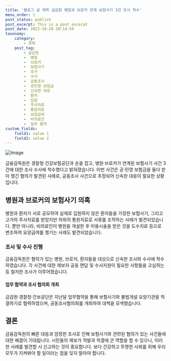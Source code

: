 ```yaml
---
title: '블로그 글 제목 금감원 병원과 브로커 연계 보험사기 3건 조사 착수'
menu_order: 1
post_status: publish
post_excerpt: This is a post excerpt
post_date: 2023-10-20 20:14:59
taxonomy:
    category:
        - 경제
    post_tag:
        - 금감원
        -  병원
        -  브로커
        -  보험사기
        -  조사
        -  수사
        -  공동조사
        -  공민영 보험금
        -  신속한 대응
        -  환자
        -  입원
        -  주사치료
        -  통원치료
        -  요양급여
        -  비의료인
        -  업무 협약
custom_fields:
    field1: value 1
    field2: value 2
---
```


![Image](https://imgnews.pstatic.net/image/374/2024/02/07/0000369741_001_20240207133505315.jpg?type=w647)


금융감독원은 경찰청‧건강보험공단과 손을 잡고, 병원‧브로커가 연계된 보험사기 사건 3건에 대한 조사 수사에 착수했다고 밝혀졌습니다. 이번 사건은 공‧민영 보험금을 둘다 받아 챙긴 혐의가 발견된 사례로, 공동조사 사건으로 추정되어 신속한 대응이 필요한 상황입니다.

## 병원과 브로커의 보험사기 의혹

병원과 환자가 서로 공모하여 실제로 입원하지 않은 환자들을 가장한 보험사기, 그리고 고가의 주사치료를 받았지만 허위의 통원치료로 서류를 조작하는 사례가 발견되었습니다. 뿐만 아니라, 비의료인이 병원을 개설한 후 미용시술을 받은 것을 도수치료 등으로 변조하여 요양급여를 챙기는 사례도 발견되었습니다.

### 조사 및 수사 진행

금융감독원은 혐의가 있는 병원, 브로커, 환자들을 대상으로 신속한 조사와 수사에 착수하였습니다. 각 사건에 대한 제보자 공동 면담 및 수사지원이 필요한 사항들을 고심하는 등 철저한 조사가 이루어졌습니다.

#### 업무 협약과 조사 협의회 개최

금감원‧경찰청·건보공단은 지난달 업무협약을 통해 보험사기와 불법개설 요양기관을 척결하기로 협력하였으며, 공동조사협의회를 개최하여 대책을 모색했습니다.

## 결론

금융감독원의 빠른 대응과 엄정한 조사로 인해 보험사기와 관련된 혐의가 있는 사건들에 대한 해결이 기대됩니다. 시민들의 제보가 적발과 척결에 큰 역할을 할 수 있으니, 이러한 사례를 발견할 시 신고하는 것이 중요합니다. 보다 건강하고 투명한 사회를 위해 우리 모두가 지켜봐야 할 일이라는 점을 잊지 말아야 합니다.
